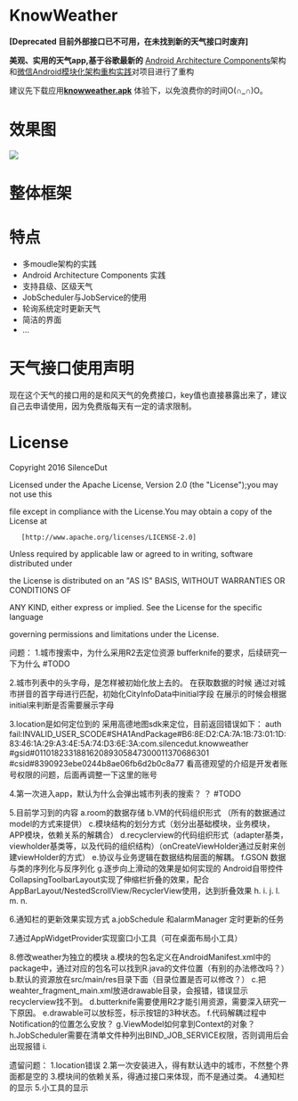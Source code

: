 
# KnowWeather
**[Deprecated 目前外部接口已不可用，在未找到新的天气接口时废弃]**

**美观、实用的天气app,基于谷歌最新的**
[Android Architecture Components](https://developer.android.com/topic/libraries/architecture/index.html)架构和[微信Android模块化架构重构实践](https://mp.weixin.qq.com/s?__biz=MzAwNDY1ODY2OQ==&mid=2649286672&idx=1&sn=4d9db00c496fcafd1d3e01d69af083f9)对项目进行了重构


建议先下载应用[**knowweather.apk**](https://github.com/SilenceDut/KnowWeather/blob/master/apk/knowweather.apk?raw=true) 体验下，以免浪费你的时间O(∩_∩)O。

# 效果图
![](http://ww2.sinaimg.cn/large/006y8lVagw1faiecmxxx2j312w0dwtci.jpg)

# 整体框架



# 特点
 * 多moudle架构的实践
 * Android Architecture Components 实践
 * 支持县级、区级天气
 * JobScheduler与JobService的使用
 * 轮询系统定时更新天气
 * 简洁的界面
 * ...
 

 
# 天气接口使用声明
 
现在这个天气的接口用的是和风天气的免费接口，key值也直接暴露出来了，建议自己去申请使用，因为免费版每天有一定的请求限制。
 

# License

Copyright 2016 SilenceDut

Licensed under the Apache License, Version 2.0 (the "License");you may not use this 

file except in compliance with the License.You may obtain a copy of the License at

       [http://www.apache.org/licenses/LICENSE-2.0]

Unless required by applicable law or agreed to in writing, software distributed under 

the License is distributed on an "AS IS" BASIS, WITHOUT WARRANTIES OR CONDITIONS OF 

ANY KIND, either express or implied. See the License for the specific language 

governing permissions and limitations under the License.



问题：
1.城市搜索中，为什么采用R2去定位资源
bufferknife的要求，后续研究一下为什么
#TODO

2.城市列表中的头字母，是怎样被初始化放上去的。
在获取数据的时候
通过对城市拼音的首字母进行匹配，初始化CityInfoData中initial字段
在展示的时候会根据initial来判断是否需要展示字母

3.location是如何定位到的
采用高德地图sdk来定位，目前返回错误如下：
auth fail:INVALID_USER_SCODE#SHA1AndPackage#B6:8E:D2:CA:7A:1B:73:01:1D:83:46:1A:29:A3:4E:5A:74:D3:6E:3A:com.silencedut.knowweather #gsid#011018233188162089305847300011370686301 #csid#8390923ebe0244b8ae06fb6d2b0c8a77
看高德观望的介绍是开发者账号权限的问题，后面再调整一下这里的账号

4.第一次进入app，默认为什么会弹出城市列表的搜索？
？
#TODO


5.目前学习到的内容
a.room的数据存储
b.VM的代码组织形式 （所有的数据通过model的方式来提供）
c.模块结构的划分方式（划分出基础模块，业务模块，APP模块，依赖关系的解耦合）
d.recyclerview的代码组织形式（adapter基类，viewholder基类等，以及代码的组织结构）（onCreateViewHolder通过反射来创建viewHolder的方式）
e.协议与业务逻辑在数据结构层面的解耦。
f.GSON 数据与类的序列化与反序列化
g.逐步向上滑动的效果是如何实现的
Android自带控件CollapsingToolbarLayout实现了伸缩栏折叠的效果，配合AppBarLayout/NestedScrollView/RecyclerView使用，达到折叠效果
h.
i.
j.
l.
m.
n.

6.通知栏的更新效果实现方式
a.jobSchedule 和alarmManager 定时更新的任务

7.通过AppWidgetProvider实现窗口小工具（可在桌面布局小工具）

8.修改weather为独立的模块
a.模块的包名定义在AndroidManifest.xml中的package中，通过对应的包名可以找到R.java的文件位置（有别的办法修改吗？）
b.默认的资源放在src/main/res目录下面（目录位置是否可以修改？）
c.把weahter_fragment_main.xml放进drawable目录，会报错，错误显示recyclerview找不到。
d.butterknife需要使用R2才能引用资源，需要深入研究一下原因。
e.drawable可以放<selector>标签，标示按钮的3种状态。
f.代码解耦过程中Notification的位置怎么安放？
g.ViewModel如何拿到Context的对象？
h.JobScheduler需要在清单文件种列出BIND_JOB_SERVICE权限，否则调用后会出现报错
i.

遗留问题：
1.location错误
2.第一次安装进入，得有默认选中的城市，不然整个界面都是空的
3.模块间的依赖关系，得通过接口来体现，而不是通过类。
4.通知栏的显示
5.小工具的显示





